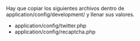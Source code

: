 Hay que copiar los siguientes archivos dentro de application/config/development/ y llenar sus valores.
- application/config/twitter.php
- application/config/recaptcha.php
